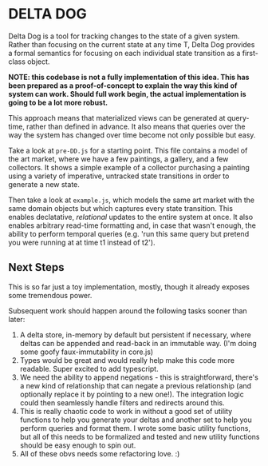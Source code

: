 # DELTA DOG
Delta Dog is a tool for tracking changes to the state of a given system. Rather than focusing on the current state at any time T, Delta Dog provides a formal semantics for focusing on each individual state transition as a first-class object.

**NOTE: this codebase is not a fully implementation of this idea. This has been prepared as a proof-of-concept to explain the way this kind of system can work. Should full work begin, the actual implementation is going to be a lot more robust.**

This approach means that materialized views can be generated at query-time, rather than defined in advance. It also means that queries over the way the system has changed over time become not only possible but easy.

Take a look at `pre-DD.js` for a starting point. This file contains a model of the art market, where we have a few paintings, a gallery, and a few collectors. It shows a simple example of a collector purchasing a painting using a variety of imperative, untracked state transitions in order to generate a new state.

Then take a look at `example.js`, which models the same art market with the same domain objects but which captures every state transition. This enables declatative, _relational_ updates to the entire system at once. It also enables arbitrary read-time formatting and, in case that wasn't enough, the ability to perform temporal queries (e.g. 'run this same query but pretend you were running at at time t1 instead of t2').


## Next Steps

This is so far just a toy implementation, mostly, though it already exposes some tremendous power.

Subsequent work should happen around the following tasks sooner than later:
  1. A delta store, in-memory by default but persistent if necessary, where deltas can be appended and read-back in an immutable way. (I'm doing some goofy faux-immutability in core.js)
  2. Types would be great and would really help make this code more readable. Super excited to add typescript.
  3. We need the ability to append negations - this is straightforward, there's a new kind of relationship that can negate a previous relationship (and optionally replace it by pointing to a new one!). The integration logic could then seamlessly handle filters and redirects around this.
  4. This is really chaotic code to work in without a good set of utility functions to help you generate your deltas and another set to help you perform queries and format them. I wrote some basic utility functions, but all of this needs to be formalized and tested and new utility functions should be easy enough to spin out.
  5. All of these obvs needs some refactoring love. :)